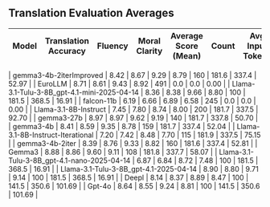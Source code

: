 ## Translation Evaluation Averages

| Model | Translation Accuracy | Fluency | Moral Clarity | Average Score (Mean) | Count | Avg Input Tokens | Avg Output Tokens | Avg Inference Time (s) |
|-------|----------------------|---------|---------------|----------------------|-------|------------------|-------------------|------------------------|

| gemma3-4b-2iterImproved | 8.42 | 8.67 | 9.29 | 8.79 | 160 | 181.6 | 337.4 | 52.97 |
| EuroLLM | 8.71 | 8.61 | 9.43 | 8.92 | 491 | 0.0 | 0.0 | 0.00 |
| Llama-3.1-Tulu-3-8B_gpt-4.1-mini-2025-04-14 | 8.36 | 8.38 | 9.66 | 8.80 | 100 | 181.5 | 368.5 | 16.91 |
| falcon-11b | 6.19 | 6.66 | 6.89 | 6.58 | 245 | 0.0 | 0.0 | 0.00 |
| Llama-3.1-8B-Instruct | 7.45 | 7.80 | 8.74 | 8.00 | 200 | 181.7 | 337.5 | 92.70 |
| gemma3-27b | 8.97 | 8.97 | 9.62 | 9.19 | 140 | 181.7 | 337.8 | 50.70 |
| gemma3-4b | 8.41 | 8.59 | 9.35 | 8.78 | 159 | 181.7 | 337.4 | 52.04 |
| Llama-3.1-8B-Instruct-Iterational | 7.20 | 7.42 | 8.48 | 7.70 | 115 | 181.9 | 337.5 | 75.15 |
| gemma3-4b-2iter | 8.39 | 8.76 | 9.33 | 8.82 | 160 | 181.6 | 337.4 | 52.81 |
| Gemma3 | 8.88 | 8.86 | 9.60 | 9.11 | 108 | 181.8 | 337.7 | 58.07 |
| Llama-3.1-Tulu-3-8B_gpt-4.1-nano-2025-04-14 | 6.87 | 6.84 | 8.72 | 7.48 | 100 | 181.5 | 368.5 | 16.91 |
| Llama-3.1-Tulu-3-8B_gpt-4.1-2025-04-14 | 8.90 | 8.80 | 9.71 | 9.14 | 100 | 181.5 | 368.5 | 16.91 |
| Deepl | 8.14 | 8.37 | 8.89 | 8.47 | 100 | 141.5 | 350.6 | 101.69 |
| Gpt-4o | 8.64 | 8.55 | 9.24 | 8.81 | 100 | 141.5 | 350.6 | 101.69 |